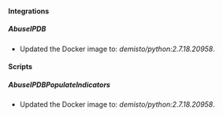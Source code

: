 
#### Integrations
##### AbuseIPDB
- Updated the Docker image to: *demisto/python:2.7.18.20958*.

#### Scripts
##### AbuseIPDBPopulateIndicators
- Updated the Docker image to: *demisto/python:2.7.18.20958*.
